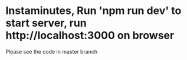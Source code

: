 ﻿# Instaminutes, Run 'npm run dev' to start server, run http://localhost:3000 on browser 
Please see the code in master branch
